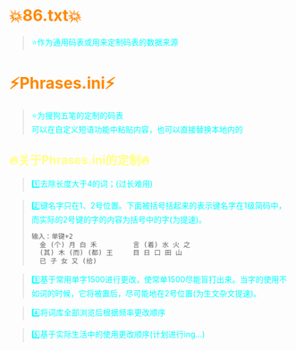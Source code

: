 # <font color=#ff8800>:boom:86.txt:boom:</font>
> <font color=#00ffff>:star:作为通用码表或用来定制码表的数据来源</font>

# <font color=#ff8800>:zap:Phrases.ini:zap:</font>
> <font color=#00ffff>:star:为搜狗五笔的定制的码表</font>     
> <font color=#00ffff>可以在自定义短语功能中粘贴内容，也可以直接替换本地内的</font>    


## <font color=#ffff88>:fire:关于Phrases.ini的定制:fire:</font>
> <font color=#00ffff>:one:去除长度大于4的词；(过长难用)</font>    

> <font color=#00ffff>:two:键名字只在1、2号位置。下面被括号括起来的表示键名字在1级简码中，而实际的2号键的字的内容为括号中的字(为提速)。</font>    
> ```markdown
> 输入：单键+2
>	金 (个) 月 白 禾         言 (着) 水 火 之
>	(其) 木 (而) (都) 王     目 日 口 田 山
>	已 子 女 又 (给)
> ```

> <font color=#00ffff>:three:基于常用单字1500进行更改，使常单1500尽能盲打出来。当字的使用不如词的时候，它将被置后，尽可能地在2号位置(为生文杂文提速)。</font>    

> <font color=#00ffff>:four:将词库全部浏览后根据频率更改顺序</font>    

> <font color=#00ffff>:five:基于实际生活中的使用更改顺序(计划进行ing...)</font>    


